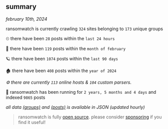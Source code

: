 
## summary
_february 10th, 2024_

ransomwatch is currently crawling `324` sites belonging to `173` unique groups

⏲ there have been `28` posts within the `last 24 hours`

🦈 there have been `119` posts within the `month of february`

🪐 there have been `1074` posts within the `last 90 days`

🏚 there have been `408` posts within the `year of 2024`

_⚙️ there are currently `113` online hosts & `104` custom parsers._

🦕 ransomwatch has been running for `2 years, 5 months and 4 days` and indexed `9865` posts

_all data  [(groups)](http://ransomwhat.telemetry.ltd/groups) and [(posts)](http://ransomwhat.telemetry.ltd/posts) is available in JSON (updated hourly)_

> ransomwatch is fully [open source](https://github.com/joshhighet/ransomwatch#ransomwatch--). please consider [sponsoring](https://github.com/sponsors/joshhighet) if you find it useful!
